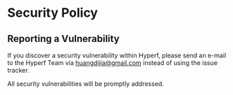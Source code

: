 # Security Policy

## Reporting a Vulnerability

If you discover a security vulnerability within Hyperf, please send an e-mail to the Hyperf Team via huangdijia@gmail.com instead of using the issue tracker.

All security vulnerabilities will be promptly addressed.
